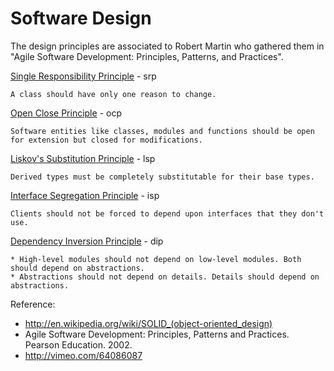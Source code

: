 Software Design
==============

The design principles are associated to Robert Martin who gathered them in "Agile Software Development: Principles, Patterns, and Practices". 


[Single Responsibility Principle](https://github.com/victorakamon/SOLID/tree/master/src/dip) - srp

```
A class should have only one reason to change.
```

[Open Close Principle](https://github.com/victorakamon/SOLID/tree/master/src/isp) - ocp

```
Software entities like classes, modules and functions should be open for extension but closed for modifications.
```

[Liskov's Substitution Principle](https://github.com/victorakamon/SOLID/tree/master/src/lsp) - lsp

```
Derived types must be completely substitutable for their base types.
```

[Interface Segregation Principle](https://github.com/victorakamon/SOLID/tree/master/src/ocp) - isp

```
Clients should not be forced to depend upon interfaces that they don't use.
```

[Dependency Inversion Principle](https://github.com/victorakamon/SOLID/tree/master/src/srp) - dip

```
* High-level modules should not depend on low-level modules. Both should depend on abstractions.
* Abstractions should not depend on details. Details should depend on abstractions.
```



Reference:
* http://en.wikipedia.org/wiki/SOLID_(object-oriented_design)
* Agile Software Development: Principles, Patterns and Practices. Pearson Education. 2002.
* http://vimeo.com/64086087
